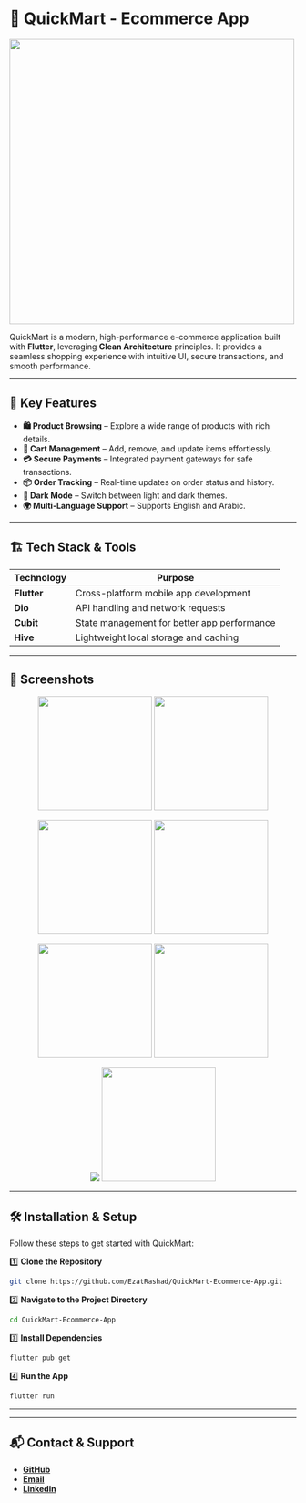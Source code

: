 # 📱 QuickMart - Ecommerce App

  <img src="https://github.com/user-attachments/assets/76d5f695-834b-4cc4-92fe-7ebe58b9d40d" width="500">
 
QuickMart is a modern, high-performance e-commerce application built with **Flutter**, leveraging **Clean Architecture** principles. It provides a seamless shopping experience with intuitive UI, secure transactions, and smooth performance.

---

## 🌟 Key Features

- **🛍️ Product Browsing** – Explore a wide range of products with rich details.
- **🛒 Cart Management** – Add, remove, and update items effortlessly.
- **💳 Secure Payments** – Integrated payment gateways for safe transactions.
- **📦 Order Tracking** – Real-time updates on order status and history.
- **🌙 Dark Mode** – Switch between light and dark themes.
- **🌍 Multi-Language Support** – Supports English and Arabic.

---

## 🏗️ Tech Stack & Tools

| Technology  | Purpose                                     |
| ----------- | ------------------------------------------- |
| **Flutter** | Cross-platform mobile app development       |
| **Dio**     | API handling and network requests           |
| **Cubit**   | State management for better app performance |
| **Hive**    | Lightweight local storage and caching       |

---

## 📸 Screenshots

<p align="center">
  <img src="https://github.com/user-attachments/assets/07a41430-029c-423f-b7a0-62a5a6124262" width="200">
  <img src="https://github.com/user-attachments/assets/bf04a855-e6cb-4df0-bb3a-d26452ecf55c" width="200">
</p>

<p align="center">
  <img src="https://github.com/user-attachments/assets/556fb17c-bf71-4407-a164-05561f3c1d69" width="200">
  <img src="https://github.com/user-attachments/assets/7255fe9e-02b0-4806-8ea6-5f4ff14caec1" width="200">
</p>

<p align="center">
  <img src="https://github.com/user-attachments/assets/18d09e19-e8f2-412e-8d30-a812ce3ef0ca" width="200">
  <img src="https://github.com/user-attachments/assets/dd8a36ff-7b54-4103-ae89-950f57ea5c03" width="200">
</p>

<p align="center">
  <img src="https://github.com/user-attachments/assets/41d2dbb2-e9fc-4782-9d95-a40001792eb6">
  <img src="https://github.com/user-attachments/assets/f97da400-e96e-454b-8633-53b3508b69af" width="200">
</p>

---

## 🛠️ Installation & Setup

Follow these steps to get started with QuickMart:

1️⃣ **Clone the Repository**

```sh
git clone https://github.com/EzatRashad/QuickMart-Ecommerce-App.git
```

2️⃣ **Navigate to the Project Directory**

```sh
cd QuickMart-Ecommerce-App
```

3️⃣ **Install Dependencies**

```sh
flutter pub get
```

4️⃣ **Run the App**

```sh
flutter run
```

---

---

## 📬 Contact & Support

- [**GitHub**](https://github.com/EzatRashad)
- [**Email**](ezatrashad2003@gmail.com)
- [**Linkedin**](https://www.linkedin.com/in/ezat-rashad-356717222)
